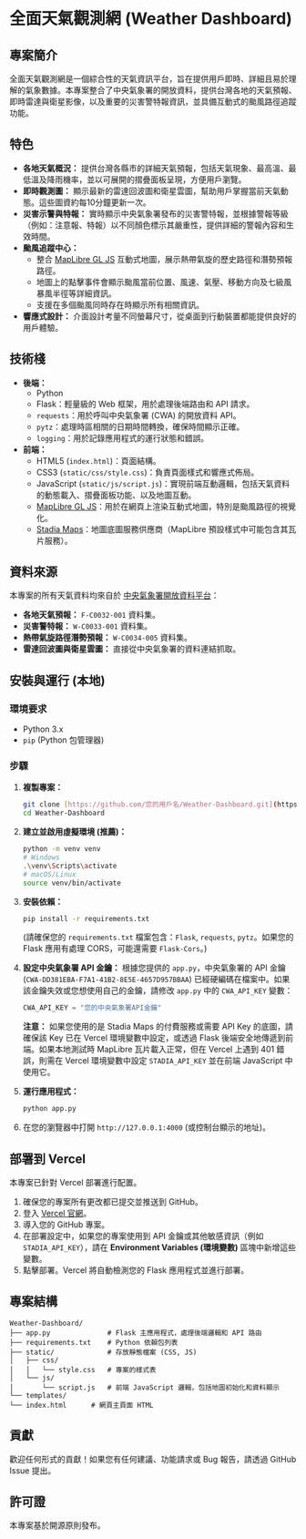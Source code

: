 # 全面天氣觀測網 (Weather Dashboard)

## 專案簡介
全面天氣觀測網是一個綜合性的天氣資訊平台，旨在提供用戶即時、詳細且易於理解的氣象數據。本專案整合了中央氣象署的開放資料，提供台灣各地的天氣預報、即時雷達與衛星影像，以及重要的災害警特報資訊，並具備互動式的颱風路徑追蹤功能。

## 特色

* **各地天氣概況：** 提供台灣各縣市的詳細天氣預報，包括天氣現象、最高溫、最低溫及降雨機率，並以可展開的摺疊面板呈現，方便用戶瀏覽。
* **即時觀測圖：** 顯示最新的雷達回波圖和衛星雲圖，幫助用戶掌握當前天氣動態。這些圖資約每10分鐘更新一次。
* **災害示警與特報：** 實時顯示中央氣象署發布的災害警特報，並根據警報等級（例如：注意報、特報）以不同顏色標示其嚴重性，提供詳細的警報內容和生效時間。
* **颱風追蹤中心：**
    * 整合 [MapLibre GL JS](https://maplibre.org/) 互動式地圖，展示熱帶氣旋的歷史路徑和潛勢預報路徑。
    * 地圖上的點擊事件會顯示颱風當前位置、風速、氣壓、移動方向及七級風暴風半徑等詳細資訊。
    * 支援在多個颱風同時存在時顯示所有相關資訊。
* **響應式設計：** 介面設計考量不同螢幕尺寸，從桌面到行動裝置都能提供良好的用戶體驗。

## 技術棧

* **後端：**
    * Python
    * Flask：輕量級的 Web 框架，用於處理後端路由和 API 請求。
    * `requests`：用於呼叫中央氣象署 (CWA) 的開放資料 API。
    * `pytz`：處理時區相關的日期時間轉換，確保時間顯示正確。
    * `logging`：用於記錄應用程式的運行狀態和錯誤。
* **前端：**
    * HTML5 (`index.html`)：頁面結構。
    * CSS3 (`static/css/style.css`)：負責頁面樣式和響應式佈局。
    * JavaScript (`static/js/script.js`)：實現前端互動邏輯，包括天氣資料的動態載入、摺疊面板功能、以及地圖互動。
    * [MapLibre GL JS](https://maplibre.org/)：用於在網頁上渲染互動式地圖，特別是颱風路徑的視覺化。
    * [Stadia Maps](https://stadiamaps.com/)：地圖底圖服務供應商（MapLibre 預設樣式中可能包含其瓦片服務）。

## 資料來源

本專案的所有天氣資料均來自於 [中央氣象署開放資料平台](https://opendata.cwa.gov.tw/)：
* **各地天氣預報：** `F-C0032-001` 資料集。
* **災害警特報：** `W-C0033-001` 資料集。
* **熱帶氣旋路徑潛勢預報：** `W-C0034-005` 資料集。
* **雷達回波圖與衛星雲圖：** 直接從中央氣象署的資料連結抓取。

## 安裝與運行 (本地)

### 環境要求
* Python 3.x
* `pip` (Python 包管理器)

### 步驟

1.  **複製專案：**
    ```bash
    git clone [https://github.com/您的用戶名/Weather-Dashboard.git](https://github.com/您的用戶名/Weather-Dashboard.git)
    cd Weather-Dashboard
    ```
2.  **建立並啟用虛擬環境 (推薦)：**
    ```bash
    python -m venv venv
    # Windows
    .\venv\Scripts\activate
    # macOS/Linux
    source venv/bin/activate
    ```
3.  **安裝依賴：**
    ```bash
    pip install -r requirements.txt
    ```
    (請確保您的 `requirements.txt` 檔案包含：`Flask`, `requests`, `pytz`。如果您的 Flask 應用有處理 CORS，可能還需要 `Flask-Cors`。)

4.  **設定中央氣象署 API 金鑰：**
    根據您提供的 `app.py`，中央氣象署的 API 金鑰 (`CWA-DD381EBA-F7A1-41B2-8E5E-4657D957BBAA`) 已經硬編碼在檔案中。如果該金鑰失效或您想使用自己的金鑰，請修改 `app.py` 中的 `CWA_API_KEY` 變數：
    ```python
    CWA_API_KEY = "您的中央氣象署API金鑰"
    ```
    **注意：** 如果您使用的是 Stadia Maps 的付費服務或需要 API Key 的底圖，請確保該 Key 已在 Vercel 環境變數中設定，或透過 Flask 後端安全地傳遞到前端。如果本地測試時 MapLibre 瓦片載入正常，但在 Vercel 上遇到 401 錯誤，則需在 Vercel 環境變數中設定 `STADIA_API_KEY` 並在前端 JavaScript 中使用它。

5.  **運行應用程式：**
    ```bash
    python app.py
    ```
6.  在您的瀏覽器中打開 `http://127.0.0.1:4000` (或控制台顯示的地址)。

## 部署到 Vercel
本專案已針對 Vercel 部署進行配置。

1.  確保您的專案所有更改都已提交並推送到 GitHub。
2.  登入 [Vercel 官網](https://vercel.com/)。
3.  導入您的 GitHub 專案。
4.  在部署設定中，如果您的專案使用到 API 金鑰或其他敏感資訊（例如 `STADIA_API_KEY`），請在 **Environment Variables (環境變數)** 區塊中新增這些變數。
5.  點擊部署。Vercel 將自動檢測您的 Flask 應用程式並進行部署。

## 專案結構
```
Weather-Dashboard/
├── app.py              # Flask 主應用程式，處理後端邏輯和 API 路由
├── requirements.txt    # Python 依賴包列表
├── static/             # 存放靜態檔案 (CSS, JS)
│   ├── css/
│   │   └── style.css   # 專案的樣式表
│   └── js/
│       └── script.js   # 前端 JavaScript 邏輯，包括地圖初始化和資料顯示
└── templates/
└── index.html      # 網頁主頁面 HTML
```
## 貢獻
歡迎任何形式的貢獻！如果您有任何建議、功能請求或 Bug 報告，請透過 GitHub Issue 提出。

## 許可證
本專案基於開源原則發布。
